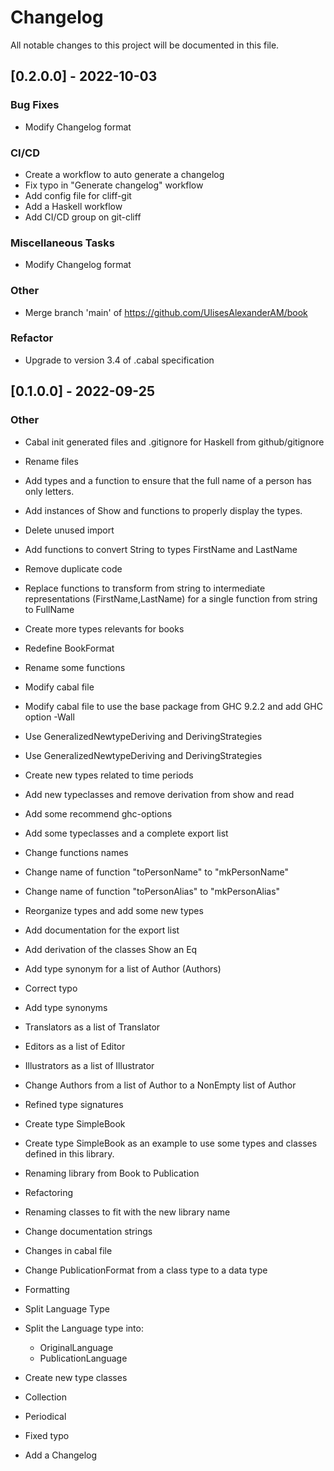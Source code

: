 # Changelog

All notable changes to this project will be documented in this file.

## [0.2.0.0] - 2022-10-03

### Bug Fixes
- Modify Changelog format

### CI/CD
- Create a workflow to auto generate a changelog
- Fix typo in "Generate changelog" workflow
- Add config file for cliff-git
- Add a Haskell workflow
- Add CI/CD group on git-cliff

### Miscellaneous Tasks
- Modify Changelog format

### Other
- Merge branch 'main' of https://github.com/UlisesAlexanderAM/book


### Refactor
- Upgrade to version 3.4 of .cabal specification

## [0.1.0.0] - 2022-09-25

### Other
- Cabal init generated files and .gitignore for Haskell from github/gitignore

- Rename files

- Add types and a function to ensure that the full name of a person has only letters.

- Add instances of Show and functions to properly display the types.

- Delete unused import

- Add functions to convert String to  types FirstName and LastName

- Remove duplicate code

- Replace functions to transform from string to intermediate representations (FirstName,LastName) for a single function from string to FullName

- Create more types relevants for books

- Redefine BookFormat

- Rename some functions

- Modify cabal file

- Modify cabal file to use the base package from GHC 9.2.2 and add GHC option -Wall

- Use GeneralizedNewtypeDeriving and DerivingStrategies

- Use GeneralizedNewtypeDeriving and DerivingStrategies

- Create new types related to time periods

- Add new typeclasses and remove derivation from show and read

- Add some recommend ghc-options

- Add some typeclasses and a complete export list

- Change functions names

- Change name of function "toPersonName" to "mkPersonName"
- Change name of function "toPersonAlias" to "mkPersonAlias"

- Reorganize types and add some new types

- Add documentation for the export list

- Add derivation of the classes Show an Eq

- Add type synonym for a list of Author (Authors)

- Correct typo

- Add type synonyms

- Translators as a list of Translator
- Editors as a list of Editor
- Illustrators as a list of Illustrator
- Change Authors from a list of Author to a NonEmpty list of Author

- Refined type signatures

- Create type SimpleBook

- Create type SimpleBook as an example to use some types and classes
  defined in this library.

- Renaming library from Book to Publication

- Refactoring

- Renaming classes to fit with the new library name

- Change documentation strings

- Changes in cabal file

- Change PublicationFormat from a class type to a data type

- Formatting

- Split Language Type

- Split the Language type into:
  * OriginalLanguage
  * PublicationLanguage

- Create new type classes

- Collection
- Periodical

- Fixed typo

- Add a Changelog


<!-- generated by git-cliff -->
